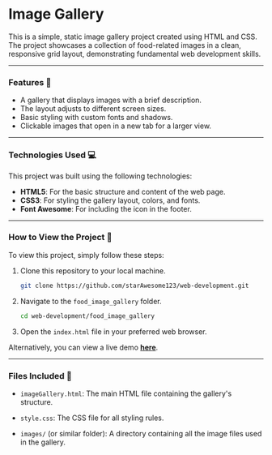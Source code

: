 # Image Gallery

This is a simple, static image gallery project created using HTML and CSS. The project showcases a collection of food-related images in a clean, responsive grid layout, demonstrating fundamental web development skills.

---

### Features 📸

* A gallery that displays images with a brief description.
* The layout adjusts to different screen sizes.
* Basic styling with custom fonts and shadows.
* Clickable images that open in a new tab for a larger view.

---

### Technologies Used 💻

This project was built using the following technologies:

* **HTML5**: For the basic structure and content of the web page.
* **CSS3**: For styling the gallery layout, colors, and fonts.
* **Font Awesome**: For including the icon in the footer.

---

### How to View the Project 👀

To view this project, simply follow these steps:

1.  Clone this repository to your local machine.
    ```bash
    git clone https://github.com/starAwesome123/web-development.git
    ```
2.  Navigate to the `food_image_gallery` folder.
    ```bash
    cd web-development/food_image_gallery
    ```
3.  Open the `index.html` file in your preferred web browser.

Alternatively, you can view a live demo **[here](https://stareawesome123.github.io/web-development/food_image_gallery/imageGallery.html)**.

---

### Files Included 📁

* `imageGallery.html`: The main HTML file containing the gallery's structure.
* `style.css`: The CSS file for all styling rules.

* `images/` (or similar folder): A directory containing all the image files used in the gallery.

